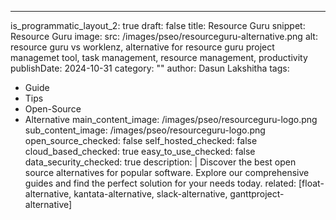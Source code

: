 ---
is_programmatic_layout_2: true
draft: false
title: Resource Guru
snippet: Resource Guru
image:
  src: /images/pseo/resourceguru-alternative.png
  alt: resource guru vs worklenz, alternative for resource guru project managemet tool, task management, resource management, productivity
publishDate: 2024-10-31
category: ""
author: Dasun Lakshitha
tags:
  - Guide
  - Tips
  - Open-Source
  - Alternative
main_content_image: /images/pseo/resourceguru-logo.png
sub_content_image: /images/pseo/resourceguru-logo.png
open_source_checked: false
self_hosted_checked: false
cloud_based_checked: true
easy_to_use_checked: false
data_security_checked: true
description: |
   Discover the best open source alternatives for popular software. Explore our comprehensive guides and find the perfect solution for your needs today.
related: [float-alternative, kantata-alternative, slack-alternative, ganttproject-alternative]